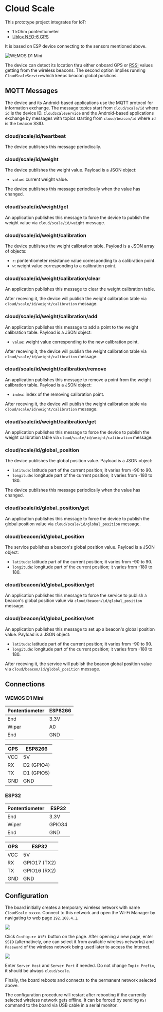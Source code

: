 # Cloud Scale

This prototype project integrates for IoT:

* 1 kOhm pontentiometer
* [Ublox NEO-6 GPS](https://www.u-blox.com/sites/default/files/products/documents/NEO-6_DataSheet_(GPS.G6-HW-09005).pdf)

It is based on ESP device connecting to the sensors mentioned above.

![WEMOS D1 Mini](Images/Breadboard.jpg)

The device can detect its location thru either onboard GPS or [RSSI](https://en.wikipedia.org/wiki/Received_signal_strength_indication) values getting from
the wireless beacons. The second option implies running `CloudScaleService`which keeps beacon global positions.

## MQTT Messages

The device and its Android-based applications use the MQTT protocol for information exchange. The message topics start from `cloud/scale/id` where `id` is
the device ID. `CloudScaleService` and the Android-based applications exchange by messages with topics starting from `cloud/beacon/id` where `id` is the beacon SSID.

### cloud/scale/id/heartbeat

The device publishes this message periodically.

### cloud/scale/id/weight

The device publishes the weight value. Payload is a JSON object:
* `value`: current weight value.

The device publishes this message periodically when the value has changed.

### cloud/scale/id/weight/get

An application publishes this message to force the device to publish the weight value via `cloud/scale/id/weight` message.

### cloud/scale/id/weight/calibration

The device publishes the weight calibration table. Payload is a JSON array of objects:
* `r`: pontentiometer resistance value corresponding to a calibration point.
* `w`: weight value corresponding to a calibration point.

### cloud/scale/id/weight/calibration/clear

An application publishes this message to clear the weight calibration table.

After receving it, the device will publish the weight calibration table via `cloud/scale/id/weight/calibration` message.

### cloud/scale/id/weight/calibration/add

An application publishes this message to add a point to the weight calibration table. Payload is a JSON object:
* `value`: weight value corresponding to the new calibration point.

After receving it, the device will publish the weight calibration table via `cloud/scale/id/weight/calibration` message.

### cloud/scale/id/weight/calibration/remove

An application publishes this message to remove a point from the weight calibration table. Payload is a JSON object:
* `index`: index of the removing calibration point.

After receving it, the device will publish the weight calibration table via `cloud/scale/id/weight/calibration` message.

### cloud/scale/id/weight/calibration/get

An application publishes this message to force the device to publish the weight calibration table via `cloud/scale/id/weight/calibration` message.

### cloud/scale/id/global_position

The device publishes the global position value. Payload is a JSON object:
* `latitude`: latitude part of the current position; it varies from -90 to 90.
* `longitude`: longitude part of the current position; it varies from -180 to 180.

The device publishes this message periodically when the value has changed.

### cloud/scale/id/global_position/get

An application publishes this message to force the device to publish the global position value via `cloud/scale/id/global_position` message.

### cloud/beacon/id/global_position

The service publishes a beacon's global position value. Payload is a JSON object:
* `latitude`: latitude part of the current position; it varies from -90 to 90.
* `longitude`: longitude part of the current position; it varies from -180 to 180.

### cloud/beacon/id/global_position/get

An application publishes this message to force the service to publish a beacon's global position value via `cloud/beacon/id/global_position` message.

### cloud/beacon/id/global_position/set

An application publishes this message to set up a beacon's global position value. Payload is a JSON object:
* `latitude`: latitude part of the current position; it varies from -90 to 90.
* `longitude`: longitude part of the current position; it varies from -180 to 180.

After receving it, the service will publish the beacon global position value via `cloud/beacon/id/global_position` message.

## Connections

### WEMOS D1 Mini

Pontentiometer | ESP8266
---------------|--------
End            | 3.3V
Wiper          | A0
End            | GND


GPS | ESP8266
----|--------
VCC | 5V
RX  | D2 (GPIO4)
TX  | D1 (GPIO5)
GND | GND

### ESP32

Pontentiometer | ESP32
---------------|--------
End            | 3.3V
Wiper          | GPIO34
End            | GND


GPS | ESP32
----|--------
VCC | 5V
RX  | GPIO17 (TX2)
TX  | GPIO16 (RX2)
GND | GND

## Configuration

The board initially creates a temporary wireless network with name `CloudScale_xxxxx`. Connect to this network and open the Wi-Fi Manager by navigating to
web page `192.168.4.1`.

![](Images/WiFi-Manager.png)

Click `Configure WiFi` button on the page. After opening a new page, enter `SSID` (alternatively, one can select it from available wireless networks)
and `Password` of the wireless network being used later to access the Internet.

![](Images/WiFi-Config.png)

Enter `Server Host` and `Server Port` if needed. Do not change `Topic Prefix`, it should be always `cloud/scale`.

Finally, the board reboots and connects to the permanent network selected above.

The configuration procedure will restart after rebooting if the currently selected wireless network gets offline. It can be forced by sending `RST`
command to the board via USB cable in a serial monitor.
